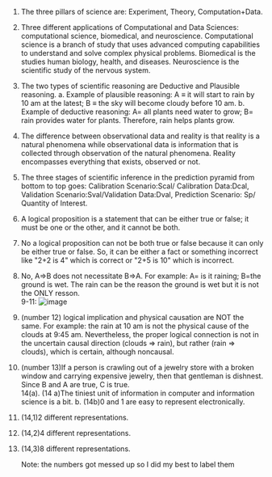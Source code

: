1. The three pillars of science are: Experiment, Theory, Computation+Data.  
2. Three different applications of Computational and Data Sciences: computational science, biomedical, and neuroscience. Computational science is a branch of study that uses advanced computing capabilities to understand and solve complex physical problems. Biomedical is the studies human biology, health, and diseases. Neuroscience is the scientific study of the nervous system.  
3. The two types of scientific reasoning are Deductive and Plausible reasoning.
   a. Example of plausible reasoning: A ≡ it will start to rain by 10 am at the latest; B ≡ the sky will become cloudy before 10 am.
   b. Example of deductive reasoning: A= all plants need water to grow; B= rain provides water for plants. Therefore, rain helps plants grow.
4. The difference between observational data and reality is that reality is a natural phenomena while observational data is information that is collected through observation of the natural phenomena. Reality encompasses everything that exists, observed or not. 
5. The three stages of scientific inference in the prediction pyramid from bottom to top goes: Calibration Scenario:Scal/ Calibration Data:Dcal, Validation Scenario:Sval/Validation Data:Dval, Prediction Scenario: Sp/ Quantity of Interest.
6. A logical proposition is a statement that can be either true or false; it must be one or the other, and it cannot be both.
7. No a logical proposition can not be both true or false because it can only be either true or false. So, it can be either a fact or something incorrect like "2+2 is 4" which is correct or "2+5 is 10" which is incorrect.
8. No, A⇒B does not necessitate B⇒A. For example: A= is it raining; B=the ground is wet. The rain can be the reason the ground is wet but it is not the ONLY resson.  
9-11:
    ![image](https://github.com/user-attachments/assets/05304a1f-ccf3-47cf-9c8d-f3ad65f0b74b)

12. (number 12) logical implication and physical causation are NOT the same. For example: the rain at 10 am is not the physical cause of the clouds at 9:45 am. Nevertheless, the proper logical connection is not in the uncertain causal direction (clouds ⇒ rain), but rather (rain ⇒ clouds), which is certain, although noncausal.  
13. (number 13)If a person is crawling out of a jewelry store with a broken window and carrying expensive jewelry, then that gentleman is dishnest. Since B and A are true, C is true.  
14(a). (14 a)The tiniest unit of information in computer and information science is a bit.
   b. (14b)0 and 1 are easy to represent electronically.  
1. (14,1)2 different representations.  
2. (14,2)4 different representations.  
3. (14,3)8 different representations.  

   Note: the numbers got messed up so I did my best to label them

